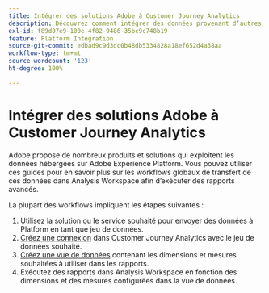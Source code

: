 ```yaml
---
title: Intégrer des solutions Adobe à Customer Journey Analytics
description: Découvrez comment intégrer des données provenant d’autres solutions et services Adobe.
exl-id: f89d07e9-100e-4f82-9486-35bc9c748b19
feature: Platform Integration
source-git-commit: edbad9c9d3dc0b48db5334828a18ef652d4a38aa
workflow-type: tm+mt
source-wordcount: '123'
ht-degree: 100%

---
```


# Intégrer des solutions Adobe à Customer Journey Analytics

Adobe propose de nombreux produits et solutions qui exploitent les données hébergées sur Adobe Experience Platform. Vous pouvez utiliser ces guides pour en savoir plus sur les workflows globaux de transfert de ces données dans Analysis Workspace afin d’exécuter des rapports avancés.

La plupart des workflows impliquent les étapes suivantes :

1. Utilisez la solution ou le service souhaité pour envoyer des données à Platform en tant que jeu de données.
2. [Créez une connexion](/help/connections/create-connection.md) dans Customer Journey Analytics avec le jeu de données souhaité.
3. [Créez une vue de données](/help/data-views/create-dataview.md) contenant les dimensions et mesures souhaitées à utiliser dans les rapports.
4. Exécutez des rapports dans Analysis Workspace en fonction des dimensions et des mesures configurées dans la vue de données.
